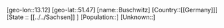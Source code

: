 ﻿---
location: [51.47,13.12]
mapzoom: [7,12] 
mapmarker: city 
type: City
tags:
- geo/City


SpocWebEntityId: 29423
isDeleted: false
confidential: public

---
[geo-lon::13.12]
[geo-lat::51.47]
[name::Buschwitz]
[Country::[[Germany]]]
[State :: [[../../Sachsen]] ]
[Population::]
[Unknown::]

